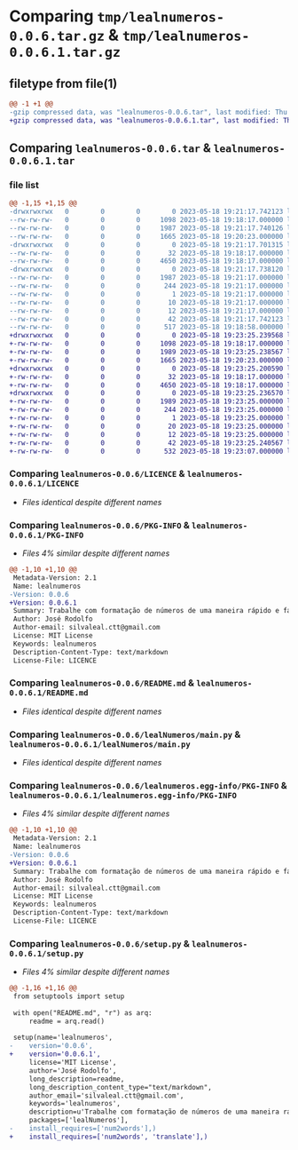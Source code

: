 # Comparing `tmp/lealnumeros-0.0.6.tar.gz` & `tmp/lealnumeros-0.0.6.1.tar.gz`

## filetype from file(1)

```diff
@@ -1 +1 @@
-gzip compressed data, was "lealnumeros-0.0.6.tar", last modified: Thu May 18 19:21:17 2023, max compression
+gzip compressed data, was "lealnumeros-0.0.6.1.tar", last modified: Thu May 18 19:23:25 2023, max compression
```

## Comparing `lealnumeros-0.0.6.tar` & `lealnumeros-0.0.6.1.tar`

### file list

```diff
@@ -1,15 +1,15 @@
-drwxrwxrwx   0        0        0        0 2023-05-18 19:21:17.742123 lealnumeros-0.0.6/
--rw-rw-rw-   0        0        0     1098 2023-05-18 19:18:17.000000 lealnumeros-0.0.6/LICENCE
--rw-rw-rw-   0        0        0     1987 2023-05-18 19:21:17.740126 lealnumeros-0.0.6/PKG-INFO
--rw-rw-rw-   0        0        0     1665 2023-05-18 19:20:23.000000 lealnumeros-0.0.6/README.md
-drwxrwxrwx   0        0        0        0 2023-05-18 19:21:17.701315 lealnumeros-0.0.6/lealNumeros/
--rw-rw-rw-   0        0        0       32 2023-05-18 19:18:17.000000 lealnumeros-0.0.6/lealNumeros/__init__.py
--rw-rw-rw-   0        0        0     4650 2023-05-18 19:18:17.000000 lealnumeros-0.0.6/lealNumeros/main.py
-drwxrwxrwx   0        0        0        0 2023-05-18 19:21:17.738120 lealnumeros-0.0.6/lealnumeros.egg-info/
--rw-rw-rw-   0        0        0     1987 2023-05-18 19:21:17.000000 lealnumeros-0.0.6/lealnumeros.egg-info/PKG-INFO
--rw-rw-rw-   0        0        0      244 2023-05-18 19:21:17.000000 lealnumeros-0.0.6/lealnumeros.egg-info/SOURCES.txt
--rw-rw-rw-   0        0        0        1 2023-05-18 19:21:17.000000 lealnumeros-0.0.6/lealnumeros.egg-info/dependency_links.txt
--rw-rw-rw-   0        0        0       10 2023-05-18 19:21:17.000000 lealnumeros-0.0.6/lealnumeros.egg-info/requires.txt
--rw-rw-rw-   0        0        0       12 2023-05-18 19:21:17.000000 lealnumeros-0.0.6/lealnumeros.egg-info/top_level.txt
--rw-rw-rw-   0        0        0       42 2023-05-18 19:21:17.742123 lealnumeros-0.0.6/setup.cfg
--rw-rw-rw-   0        0        0      517 2023-05-18 19:18:58.000000 lealnumeros-0.0.6/setup.py
+drwxrwxrwx   0        0        0        0 2023-05-18 19:23:25.239568 lealnumeros-0.0.6.1/
+-rw-rw-rw-   0        0        0     1098 2023-05-18 19:18:17.000000 lealnumeros-0.0.6.1/LICENCE
+-rw-rw-rw-   0        0        0     1989 2023-05-18 19:23:25.238567 lealnumeros-0.0.6.1/PKG-INFO
+-rw-rw-rw-   0        0        0     1665 2023-05-18 19:20:23.000000 lealnumeros-0.0.6.1/README.md
+drwxrwxrwx   0        0        0        0 2023-05-18 19:23:25.200590 lealnumeros-0.0.6.1/lealNumeros/
+-rw-rw-rw-   0        0        0       32 2023-05-18 19:18:17.000000 lealnumeros-0.0.6.1/lealNumeros/__init__.py
+-rw-rw-rw-   0        0        0     4650 2023-05-18 19:18:17.000000 lealnumeros-0.0.6.1/lealNumeros/main.py
+drwxrwxrwx   0        0        0        0 2023-05-18 19:23:25.236570 lealnumeros-0.0.6.1/lealnumeros.egg-info/
+-rw-rw-rw-   0        0        0     1989 2023-05-18 19:23:25.000000 lealnumeros-0.0.6.1/lealnumeros.egg-info/PKG-INFO
+-rw-rw-rw-   0        0        0      244 2023-05-18 19:23:25.000000 lealnumeros-0.0.6.1/lealnumeros.egg-info/SOURCES.txt
+-rw-rw-rw-   0        0        0        1 2023-05-18 19:23:25.000000 lealnumeros-0.0.6.1/lealnumeros.egg-info/dependency_links.txt
+-rw-rw-rw-   0        0        0       20 2023-05-18 19:23:25.000000 lealnumeros-0.0.6.1/lealnumeros.egg-info/requires.txt
+-rw-rw-rw-   0        0        0       12 2023-05-18 19:23:25.000000 lealnumeros-0.0.6.1/lealnumeros.egg-info/top_level.txt
+-rw-rw-rw-   0        0        0       42 2023-05-18 19:23:25.240567 lealnumeros-0.0.6.1/setup.cfg
+-rw-rw-rw-   0        0        0      532 2023-05-18 19:23:07.000000 lealnumeros-0.0.6.1/setup.py
```

### Comparing `lealnumeros-0.0.6/LICENCE` & `lealnumeros-0.0.6.1/LICENCE`

 * *Files identical despite different names*

### Comparing `lealnumeros-0.0.6/PKG-INFO` & `lealnumeros-0.0.6.1/PKG-INFO`

 * *Files 4% similar despite different names*

```diff
@@ -1,10 +1,10 @@
 Metadata-Version: 2.1
 Name: lealnumeros
-Version: 0.0.6
+Version: 0.0.6.1
 Summary: Trabalhe com formatação de números de uma maneira rápido e fácil.
 Author: José Rodolfo
 Author-email: silvaleal.ctt@gmail.com
 License: MIT License
 Keywords: lealnumeros
 Description-Content-Type: text/markdown
 License-File: LICENCE
```

### Comparing `lealnumeros-0.0.6/README.md` & `lealnumeros-0.0.6.1/README.md`

 * *Files identical despite different names*

### Comparing `lealnumeros-0.0.6/lealNumeros/main.py` & `lealnumeros-0.0.6.1/lealNumeros/main.py`

 * *Files identical despite different names*

### Comparing `lealnumeros-0.0.6/lealnumeros.egg-info/PKG-INFO` & `lealnumeros-0.0.6.1/lealnumeros.egg-info/PKG-INFO`

 * *Files 4% similar despite different names*

```diff
@@ -1,10 +1,10 @@
 Metadata-Version: 2.1
 Name: lealnumeros
-Version: 0.0.6
+Version: 0.0.6.1
 Summary: Trabalhe com formatação de números de uma maneira rápido e fácil.
 Author: José Rodolfo
 Author-email: silvaleal.ctt@gmail.com
 License: MIT License
 Keywords: lealnumeros
 Description-Content-Type: text/markdown
 License-File: LICENCE
```

### Comparing `lealnumeros-0.0.6/setup.py` & `lealnumeros-0.0.6.1/setup.py`

 * *Files 4% similar despite different names*

```diff
@@ -1,16 +1,16 @@
 from setuptools import setup
 
 with open("README.md", "r") as arq:
     readme = arq.read()
 
 setup(name='lealnumeros',
-    version='0.0.6',
+    version='0.0.6.1',
     license='MIT License',
     author='José Rodolfo',
     long_description=readme,
     long_description_content_type="text/markdown",
     author_email='silvaleal.ctt@gmail.com',
     keywords='lealnumeros',
     description=u'Trabalhe com formatação de números de uma maneira rápido e fácil.',
     packages=['lealNumeros'],
-    install_requires=['num2words'],)
+    install_requires=['num2words', 'translate'],)
```

